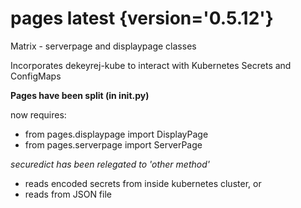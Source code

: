 # pages latest {version='0.5.12'}
Matrix - serverpage and displaypage classes

Incorporates dekeyrej-kube to interact with Kubernetes Secrets and ConfigMaps


**Pages have been split (in __init__.py)**

now requires:
- from pages.displaypage import DisplayPage
- from pages.serverpage import ServerPage

*securedict has been relegated to 'other method'*
- reads encoded secrets from inside kubernetes cluster, or
- reads from JSON file